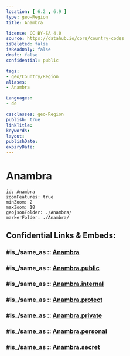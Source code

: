 ```yaml
---
location: [ 6.2 , 6.9 ] 
type: geo-Region
title: Anambra

license: CC BY-SA 4.0
source: https://datahub.io/core/country-codes
isDeleted: false
isReadOnly: false
draft: false
confidential: public

tags:
- geo/Country/Region
aliases:
- Anambra

Languages:
- de

cssclasses: geo-Region
publish: true
linkTitle: 
keywords: 
layout: 
publishDate: 
expiryDate: 
---
```


# Anambra

```leaflet
id: Anambra
zoomFeatures: true 
minZoom: 2 
maxZoom: 18
geojsonFolder: ./Anambra/
markerFolder: ./Anambra/
```


## Confidential Links & Embeds: 

### #is_/same_as :: [Anambra](/_Standards/Earth/Continent/Africa/Africa~Central/Nigeria/Zones~Nigeria/Nigeria~South-East/Anambra.md) 

### #is_/same_as :: [Anambra.public](/_public/Earth/Continent/Africa/Africa~Central/Nigeria/Zones~Nigeria/Nigeria~South-East/Anambra.public.md) 

### #is_/same_as :: [Anambra.internal](/_internal/Earth/Continent/Africa/Africa~Central/Nigeria/Zones~Nigeria/Nigeria~South-East/Anambra.internal.md) 

### #is_/same_as :: [Anambra.protect](/_protect/Earth/Continent/Africa/Africa~Central/Nigeria/Zones~Nigeria/Nigeria~South-East/Anambra.protect.md) 

### #is_/same_as :: [Anambra.private](/_private/Earth/Continent/Africa/Africa~Central/Nigeria/Zones~Nigeria/Nigeria~South-East/Anambra.private.md) 

### #is_/same_as :: [Anambra.personal](/_personal/Earth/Continent/Africa/Africa~Central/Nigeria/Zones~Nigeria/Nigeria~South-East/Anambra.personal.md) 

### #is_/same_as :: [Anambra.secret](/_secret/Earth/Continent/Africa/Africa~Central/Nigeria/Zones~Nigeria/Nigeria~South-East/Anambra.secret.md)

